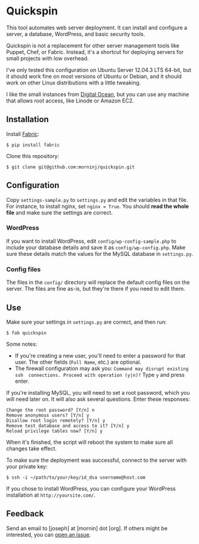 Quickspin
=========

This tool automates web server deployment. It can install and configure a 
server, a database, WordPress, and basic security tools.

Quickspin is not a replacement for other server management tools like Puppet, 
Chef, or Fabric. Instead, it's a shortcut for deploying servers for small 
projects with low overhead.

I've only tested this configuration on Ubuntu Server 12.04.3 LTS 64-bit, but 
it should work fine on most versions of Ubuntu or Debian, and it should work 
on other Linux distributions with a little tweaking.

I like the small instances from [Digital 
Ocean](https://www.digitalocean.com/), but you can use any machine that allows 
root access, like Linode or Amazon EC2.

Installation
------------

Install [Fabric](http://docs.fabfile.org/en/1.8/):

    $ pip install fabric

Clone this repository:

    $ git clone git@github.com:morninj/quickspin.git

Configuration
-------------

Copy `settings-sample.py` to `settings.py` and edit the variables in that 
file. For instance, to install nginx, set `nginx = True`. You should **read 
the whole file** and make sure the settings are correct.

### WordPress

If you want to install WordPress, edit `config/wp-config-sample.php` to 
include your database details and save it as `config/wp-config.php`. Make sure 
these details match the values for the MySQL database in `settings.py`.

### Config files

The files in the `config/` directory will replace the default config files on 
the server. The files are fine as-is, but they're there if you need to edit 
them.

Use
---

Make sure your settings in `settings.py` are correct, and then run:

    $ fab quickspin

Some notes:

* If you're creating a new user, you'll need to enter a password for that 
  user. The other fields (`Full Name`, etc.) are optional.
* The firewall configuration may ask you: `Command may disrupt existing ssh 
  connections. Proceed with operation (y|n)?` Type `y` and press enter.

If you're installing MySQL, you will need to set a root password, which you 
will need later on. It will also ask several questions. Enter these responses:

    Change the root password? [Y/n] n
    Remove anonymous users? [Y/n] y
    Disallow root login remotely? [Y/n] y
    Remove test database and access to it? [Y/n] y
    Reload privilege tables now? [Y/n] y

When it's finished, the script will reboot the system to make sure all changes 
take effect.

To make sure the deployment was successful, connect to the server with your 
private key:

    $ ssh -i ~/path/to/your/key/id_dsa username@host.com

If you chose to install WordPress, you can configure your WordPress 
installation at `http://yoursite.com/`.

Feedback
--------

Send an email to [joseph] at [mornin] dot [org]. If others might be 
interested, you can [open an issue](https://github.com/morninj/quickspin/issues).
